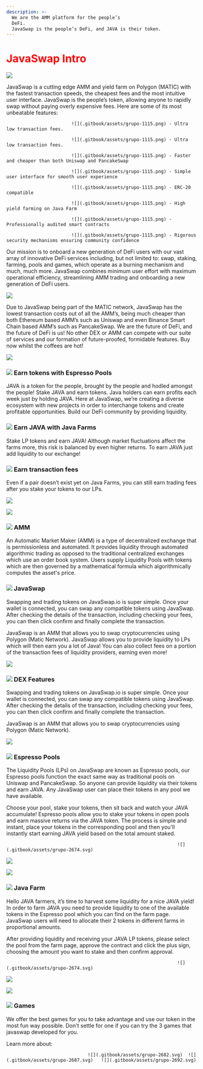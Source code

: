 ```yaml
---
description: >-
  We are the AMM platform for the people’s
  DeFi.                                                                                     
  JavaSwap is the people’s DeFi, and JAVA is their token.
---
```


# <h1 style="color:red;">JavaSwap Intro</h1>



![](.gitbook/assets/grupo-1113.png)

JavaSwap is a cutting edge AMM and yield farm on Polygon \(MATIC\) with the fastest transaction speeds, the cheapest fees and the most intuitive user interface. JavaSwap is the people’s token, allowing anyone to rapidly swap without paying overly expensive fees. Here are some of its most unbeatable features:                             

                            ![](.gitbook/assets/grupo-1115.png) - Ultra low transaction fees.

                            ![](.gitbook/assets/grupo-1115.png) - Ultra low transaction fees.

                            ![](.gitbook/assets/grupo-1115.png) - Faster and cheaper than both Uniswap and PancakeSwap

                            ![](.gitbook/assets/grupo-1115.png) - Simple user interface for smooth user experience

                            ![](.gitbook/assets/grupo-1115.png) - ERC-20 compatible

                            ![](.gitbook/assets/grupo-1115.png) - High yield farming on Java Farm

                            ![](.gitbook/assets/grupo-1115.png) - Professionally audited smart contracts

                            ![](.gitbook/assets/grupo-1115.png) - Rigorous security mechanisms ensuring community confidence

Our mission is to onboard a new generation of DeFi users with our vast array of innovative DeFi services including, but not limited to: swap, staking, farming, pools and games, which operate as a burning mechanism and much, much more. JavaSwap combines minimum user effort with maximum operational efficiency, streamlining AMM trading and onboarding a new generation of DeFi users. 

![](.gitbook/assets/grupo-2424.png)

Due to JavaSwap being part of the MATIC network, JavaSwap has the lowest transaction costs out of all the AMM’s, being much cheaper than both Ethereum based AMM’s such as Uniswap and even Binance Smart Chain based AMM’s such as PancakeSwap. We are the future of DeFi, and the future of DeFi is us! No other DEX or AMM can compete with our suite of services and our formation of future-proofed, formidable features. Buy now whilst the coffees are hot!

![](.gitbook/assets/trazado-16776.png)

### ![](.gitbook/assets/grupo-2725.png)  Earn tokens with Espresso Pools <a id="arn-tokens-with-espresso-pools"></a>

JAVA is a token for the people, brought by the people and hodled amongst the people! Stake JAVA and earn tokens. Java holders can earn profits each week just by holding JAVA. Here at JavaSwap, we’re creating a diverse ecosystem with new projects in order to interchange tokens and create profitable opportunities. Build our DeFi community by providing liquidity.

###  ![](.gitbook/assets/grupo-2806.png)  Earn JAVA with Java Farms 

Stake LP tokens and earn JAVA! Although market fluctuations affect the farms more, this risk is balanced by even higher returns. To earn JAVA just add liquidity to our exchange!

### ![](.gitbook/assets/grupo-2835.png)   Earn transaction fees

Even if a pair doesn’t exist yet on Java Farms, you can still earn trading fees after you stake your       tokens to our LPs.

![](.gitbook/assets/trazado-16776.png)

![](.gitbook/assets/grupo-2647.png)

### ![](.gitbook/assets/grupo-2839%20%281%29.png)  AMM

An Automatic Market Maker \(AMM\) is a type of decentralized exchange that is permissionless and automated. It provides liquidity through automated algorithmic trading as opposed to the traditional centralized exchanges which use an order book system. Users supply Liquidity Pools with tokens which are then governed by a mathematical formula which algorithmically computes the asset's price.

###  ![](.gitbook/assets/grupo-2850.png) JavaSwap

Swapping and trading tokens on JavaSwap.io is super simple. Once your wallet is connected, you can swap any compatible tokens using JavaSwap. After checking the details of the transaction, including checking your fees, you can then click confirm and finally complete the transaction.

JavaSwap is an AMM that allows you to swap cryptocurrencies using Polygon \(Matic Network\). JavaSwap allows you to provide liquidity to LPs which will then earn you a lot of Java! You can also collect fees on a portion of the transaction fees of liquidity providers, earning even more!

![](.gitbook/assets/grupo-2660.svg)

### ![](.gitbook/assets/grupo-2859.png)  DEX Features

Swapping and trading tokens on JavaSwap.io is super simple. Once your wallet is connected, you can swap any compatible tokens using JavaSwap. After checking the details of the transaction, including checking your fees, you can then click confirm and finally complete the transaction.

JavaSwap is an AMM that allows you to swap cryptocurrencies using Polygon \(Matic Network\).

![](.gitbook/assets/rectangulo-586.png)

### ![](.gitbook/assets/grupo-2671.png)  Espresso Pools

The Liquidity Pools \(LPs\) on JavaSwap are known as Espresso pools, our Espresso pools function the exact same way as traditional pools on Uniswap and PancakeSwap. So anyone can provide liquidity via their tokens and earn JAVA. Any JavaSwap user can place their tokens in any pool we have available.

Choose your pool, stake your tokens, then sit back and watch your JAVA accumulate! Espresso pools allow you to stake your tokens in open pools and earn massive returns via the JAVA token. The process is simple and instant, place your tokens in the corresponding pool and then you'll instantly start earning JAVA yield based on the total amount staked.

                                                                   ![](.gitbook/assets/grupo-2674.svg) 

![](.gitbook/assets/trazado-16776.png)

![](.gitbook/assets/rectangulo-592.png)

### ![](.gitbook/assets/grupo-2864.png) Java Farm

Hello JAVA farmers, it’s time to harvest some liquidity for a nice JAVA yield! In order to farm JAVA you need to provide liquidity to one of the available tokens in the Espresso pool which you can find on the farm page. JavaSwap users will need to allocate their 2 tokens in different farms in proportional amounts.

After providing liquidity and receiving your JAVA LP tokens, please select the pool from the farm page, approve the contract and click the plus sign, choosing the amount you want to stake and then confirm approval.

                                                                   ![](.gitbook/assets/grupo-2674.svg)



![](.gitbook/assets/trazado-16776.png)

![](.gitbook/assets/grupo-2975.png)

### ![](.gitbook/assets/grupo-2865.png)  Games

We offer the best games for you to take advantage and use our token in the most fun way possible. Don't settle for one if you can try the 3 games that javaswap developed for you.

Learn more about:

                                  ![](.gitbook/assets/grupo-2682.svg)  ![](.gitbook/assets/grupo-2687.svg)   ![](.gitbook/assets/grupo-2692.svg) 



